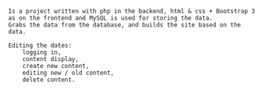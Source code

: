 
	Is a project written with php in the backend, html & css + Bootstrap 3 as on the frontend and MySQL is used for storing the data.
	Grabs the data from the database, and builds the site based on the data.

	Editing the dates:
		logging in,
		content display,
		create new content,
		editing new / old content,
		delete content.
